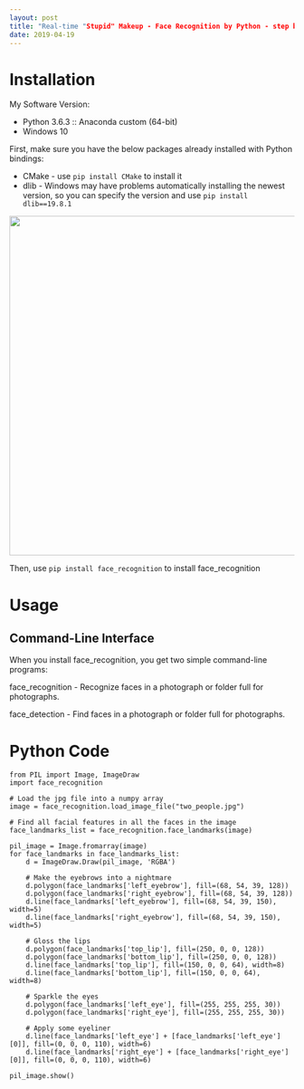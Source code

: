 ```yaml
---
layout: post
title: "Real-time "Stupid" Makeup - Face Recognition by Python - step by step"
date: 2019-04-19
---
```


# Installation
My Software Version:
- Python 3.6.3 :: Anaconda custom (64-bit)
- Windows 10

First, make sure you have the below packages already installed with Python bindings:
- CMake - use `pip install CMake` to install it
- dlib - Windows may have problems automatically installing the newest version, so you can specify the version and
use `pip install dlib==19.8.1`
<p align="center">
  <img width="600" src="https://zf2169.github.io/img/install.PNG">
</p>

Then, use `pip install face_recognition` to install face_recognition

# Usage
## Command-Line Interface
When you install face_recognition, you get two simple command-line programs:

face_recognition - Recognize faces in a photograph or folder full for photographs.

face_detection - Find faces in a photograph or folder full for photographs.

# Python Code

```
from PIL import Image, ImageDraw
import face_recognition

# Load the jpg file into a numpy array
image = face_recognition.load_image_file("two_people.jpg")

# Find all facial features in all the faces in the image
face_landmarks_list = face_recognition.face_landmarks(image)

pil_image = Image.fromarray(image)
for face_landmarks in face_landmarks_list:
    d = ImageDraw.Draw(pil_image, 'RGBA')

    # Make the eyebrows into a nightmare
    d.polygon(face_landmarks['left_eyebrow'], fill=(68, 54, 39, 128))
    d.polygon(face_landmarks['right_eyebrow'], fill=(68, 54, 39, 128))
    d.line(face_landmarks['left_eyebrow'], fill=(68, 54, 39, 150), width=5)
    d.line(face_landmarks['right_eyebrow'], fill=(68, 54, 39, 150), width=5)

    # Gloss the lips
    d.polygon(face_landmarks['top_lip'], fill=(250, 0, 0, 128))
    d.polygon(face_landmarks['bottom_lip'], fill=(250, 0, 0, 128))
    d.line(face_landmarks['top_lip'], fill=(150, 0, 0, 64), width=8)
    d.line(face_landmarks['bottom_lip'], fill=(150, 0, 0, 64), width=8)

    # Sparkle the eyes
    d.polygon(face_landmarks['left_eye'], fill=(255, 255, 255, 30))
    d.polygon(face_landmarks['right_eye'], fill=(255, 255, 255, 30))

    # Apply some eyeliner
    d.line(face_landmarks['left_eye'] + [face_landmarks['left_eye'][0]], fill=(0, 0, 0, 110), width=6)
    d.line(face_landmarks['right_eye'] + [face_landmarks['right_eye'][0]], fill=(0, 0, 0, 110), width=6)

pil_image.show()
```










